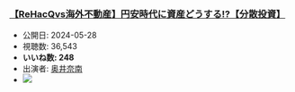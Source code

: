 ### [【ReHacQvs海外不動産】円安時代に資産どうする!?【分散投資】](https://www.youtube.com/watch?v=a7AFbWCj3BE)
-   公開日: 2024-05-28
-   視聴数: 36,543
-   **いいね数: 248**
-   出演者: [奥井奈南](/rehacq_fan/people/奥井奈南 "wikilink")
- [![](https://img.youtube.com/vi/a7AFbWCj3BE/hqdefault.jpg)](https://www.youtube.com/watch?v=a7AFbWCj3BE)
